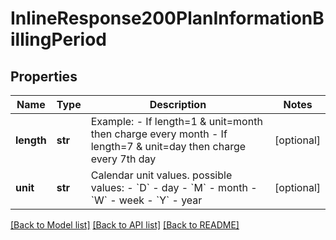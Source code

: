 # InlineResponse200PlanInformationBillingPeriod

## Properties
Name | Type | Description | Notes
------------ | ------------- | ------------- | -------------
**length** | **str** | Example: - If length&#x3D;1 &amp; unit&#x3D;month then charge every month - If length&#x3D;7 &amp; unit&#x3D;day then charge every 7th day  | [optional] 
**unit** | **str** | Calendar unit values.   possible values:   - &#x60;D&#x60; - day   - &#x60;M&#x60; - month   - &#x60;W&#x60; - week   - &#x60;Y&#x60; - year  | [optional] 

[[Back to Model list]](../README.md#documentation-for-models) [[Back to API list]](../README.md#documentation-for-api-endpoints) [[Back to README]](../README.md)



